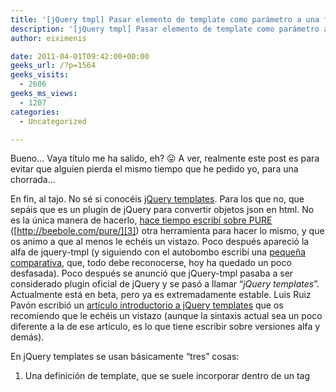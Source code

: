 ```yaml
---
title: '[jQuery tmpl] Pasar elemento de template como parámetro a una función del template'
description: '[jQuery tmpl] Pasar elemento de template como parámetro a una función del template'
author: eiximenis

date: 2011-04-01T09:42:00+00:00
geeks_url: /?p=1564
geeks_visits:
  - 2606
geeks_ms_views:
  - 1207
categories:
  - Uncategorized

---
```

Bueno... Vaya título me ha salido, eh? 😛 A ver, realmente este post es para evitar que alguien pierda el mismo tiempo que he pedido yo, para una chorrada...

En fin, al tajo. No sé si conocéis [jQuery templates][1]. Para los que no, que sepáis que es un plugin de jQuery para convertir objetos json en html. No es la única manera de hacerlo, [hace tiempo escribí sobre PURE][2] ([http://beebole.com/pure/][3]) otra herramienta para hacer lo mismo, y que os animo a que al menos le echéis un vistazo. Poco después apareció la alfa de jquery-tmpl (y siguiendo con el autobombo escribí una [pequeña comparativa][4], que, todo debe reconocerse, hoy ha quedado un poco desfasada). Poco después se anunció que jQuery-tmpl pasaba a ser considerado plugin oficial de jQuery y se pasó a llamar &ldquo;_jQuery templates_&rdquo;. Actualmente está en beta, pero ya es extremadamente estable. Luis Ruiz Pavón escribió un [artículo introductorio a jQuery templates][5] que os recomiendo que le echéis un vistazo (aunque la sintaxis actual sea un poco diferente a la de ese artículo, es lo que tiene escribir sobre versiones alfa y demás).

En jQuery templates se usan básicamente &ldquo;tres&#8221; cosas:

  1. Una definición de template, que se suele incorporar dentro de un tag <script> con un type inválido para que el navegador lo ignore (no lo incorpore al DOM).
  2. Un contenedor donde se incrustará el DOM generado.
  3. Un objeto json inicio de los datos.

La sintaxis para definir el template es el punto fuerte de jQuery templates:

<div id="codeSnippetWrapper" style="text-align: left; line-height: 12pt; background-color: #f4f4f4; margin: 20px 0px 10px; width: 97.5%; font-family: 'Courier New', courier, monospace; direction: ltr; max-height: 200px; font-size: 8pt; overflow: auto; cursor: text; border: silver 1px solid; padding: 4px;">
  <pre id="codeSnippet" style="text-align: left; line-height: 12pt; background-color: #f4f4f4; margin: 0em; width: 100%; font-family: 'Courier New', courier, monospace; direction: ltr; color: black; font-size: 8pt; overflow: visible; border-style: none; padding: 0px;">&lt;script type=<span style="color: #006080">"text/javascript"</span>&gt;<br />    $(document).ready(<span style="color: #0000ff">function</span> () {<br />        <span style="color: #0000ff">var</span> data = { nombre: <span style="color: #006080">'edu'</span>, twitter: <span style="color: #006080">'eiximenis'</span> };<br /><br />        $(<span style="color: #006080">"#template"</span>).tmpl(data).appendTo(<span style="color: #006080">"#placeholder"</span>);<br />    });<br />&lt;/script&gt;<br /><br />&lt;script id=<span style="color: #006080">"template"</span> type=<span style="color: #006080">"text/x-jquery-tmpl"</span>&gt;<br />    &lt;div style=<span style="color: #006080">"background: green"</span>&gt;Usuario ${nombre} - Twitter: &lt;a href=<span style="color: #006080">"http://twitter.com/${twitter}"</span>&gt;${twitter}&lt;/a&gt;<br />&lt;/script&gt;<br /><br />&lt;div id=<span style="color: #006080">"placeholder"</span>&gt;&lt;/div&gt;</pre>
  
  <p>
    </div> 
    
    <p>
      Este código, en tiempo de ejcución genera el DOM siguiente:
    </p>
    
    <div id="codeSnippetWrapper" style="text-align: left; line-height: 12pt; background-color: #f4f4f4; margin: 20px 0px 10px; width: 97.5%; font-family: 'Courier New', courier, monospace; direction: ltr; max-height: 200px; font-size: 8pt; overflow: auto; cursor: text; border: silver 1px solid; padding: 4px;">
      <pre id="codeSnippet" style="text-align: left; line-height: 12pt; background-color: #f4f4f4; margin: 0em; width: 100%; font-family: 'Courier New', courier, monospace; direction: ltr; color: black; font-size: 8pt; overflow: visible; border-style: none; padding: 0px;"><span style="color: #0000ff">&lt;</span><span style="color: #800000">div</span> <span style="color: #ff0000">style</span><span style="color: #0000ff">="background: green;"</span><span style="color: #0000ff">&gt;</span>Usuario edu - Twitter: <span style="color: #0000ff">&lt;</span><span style="color: #800000">a</span> <span style="color: #ff0000">href</span><span style="color: #0000ff">="http://twitter.com/eiximenis"</span><span style="color: #0000ff">&gt;</span>eiximenis<span style="color: #0000ff">&lt;/</span><span style="color: #800000">a</span><span style="color: #0000ff">&gt;&lt;/</span><span style="color: #800000">div</span><span style="color: #0000ff">&gt;</span></pre>
      
      <p>
        </div> 
        
        <p>
          Hay varios tags para controlar el template. Para este post vamos a ver uno, que es {{each}} que permite repetir parte del template por cada elemento del array:
        </p>
        
        <div id="codeSnippetWrapper" style="text-align: left; line-height: 12pt; background-color: #f4f4f4; margin: 20px 0px 10px; width: 97.5%; font-family: 'Courier New', courier, monospace; direction: ltr; max-height: 200px; font-size: 8pt; overflow: auto; cursor: text; border: silver 1px solid; padding: 4px;">
          <pre id="codeSnippet" style="text-align: left; line-height: 12pt; background-color: #f4f4f4; margin: 0em; width: 100%; font-family: 'Courier New', courier, monospace; direction: ltr; color: black; font-size: 8pt; overflow: visible; border-style: none; padding: 0px;">&lt;script type=<span style="color: #006080">"text/javascript"</span>&gt;<br />    $(document).ready(<span style="color: #0000ff">function</span> () {<br />        <span style="color: #0000ff">var</span> data = {<br />            titulo: <span style="color: #006080">'Twitters en geeks'</span>,<br />            users: [{ nombre: <span style="color: #006080">'edu'</span>, twitter: <span style="color: #006080">'eiximenis'</span> },<br />                    { nombre: <span style="color: #006080">'jorge'</span>, twitter: <span style="color: #006080">'j0rgeSerran0'</span> },<br />                    { nombre: <span style="color: #006080">'javi'</span>, twitter: <span style="color: #006080">'jtorrecilla'</span> },<br />                    ]   <br />        };<br /><br />        $(<span style="color: #006080">"#template"</span>).tmpl(data).appendTo(<span style="color: #006080">"#placeholder"</span>);<br />    });<br />&lt;/script&gt;<br /><br />&lt;script id=<span style="color: #006080">"template"</span> type=<span style="color: #006080">"text/x-jquery-tmpl"</span>&gt;<br />    <br />    &lt;div style=<span style="color: #006080">"background: #EEEEEE"</span>&gt;<br />        &lt;h4&gt;${titulo}&lt;/h4&gt;<br />        {{each users}}<br />            Usuario ${$value.nombre} - Twitter: &lt;a href=<span style="color: #006080">"http://twitter.com/${twitter}"</span>&gt;${$value.twitter}&lt;/a&gt;&lt;br /&gt;<br />        {{/each}}<br />    &lt;/div&gt;<br />&lt;/script&gt;<br /><br />&lt;div id=<span style="color: #006080">"placeholder"</span>&gt;&lt;/div&gt;</pre>
          
          <p>
            </div> 
            
            <p>
              Con {{each}} iteramos sobre los elementos del array &ldquo;users&rdquo;. Dentro del template el valor $value me permite referenciar el valor del array para el que se está renderizando el template (p.ej. ${$value.nombre} me permite acceder al nombre del elemento que se está renderizando). Si el nombre de $value no nos gusta, lo podemos indicar como parámetro de each:
            </p>
            
            <div id="codeSnippetWrapper" style="text-align: left; line-height: 12pt; background-color: #f4f4f4; margin: 20px 0px 10px; width: 97.5%; font-family: 'Courier New', courier, monospace; direction: ltr; max-height: 200px; font-size: 8pt; overflow: auto; cursor: text; border: silver 1px solid; padding: 4px;">
              <pre id="codeSnippet" style="text-align: left; line-height: 12pt; background-color: #f4f4f4; margin: 0em; width: 100%; font-family: 'Courier New', courier, monospace; direction: ltr; color: black; font-size: 8pt; overflow: visible; border-style: none; padding: 0px;">&lt;script id=<span style="color: #006080">"template"</span> type=<span style="color: #006080">"text/x-jquery-tmpl"</span>&gt;<br />    &lt;div style=<span style="color: #006080">"background: #EEEEEE"</span>&gt;<br />        &lt;h4&gt;${titulo}&lt;/h4&gt;<br />        {{each(idx, user) users}}<br />            &lt;strong&gt;${idx}:&lt;/strong&gt;Usuario ${user.nombre} - Twitter: &lt;a href=<span style="color: #006080">"http://twitter.com/${twitter}"</span>&gt;${user.twitter}&lt;/a&gt;&lt;br /&gt;<br />        {{/each}}<br />    &lt;/div&gt;<br />&lt;/script&gt;</pre>
              
              <p>
                </div> 
                
                <p>
                  En este código podemos usar ${idx} para acceder al índice del elemento y ${user} para acceder a cada elemento que se está renderizando.
                </p>
                
                <p>
                  <strong>Bien, vayamos ahora al tema del post...</strong>
                </p>
                
                <p>
                  Una cosilla interesante es que a la llamada a tmpl() se le puede pasar un segundo parámetro, con <em>datos</em> adicionales globables que pueden usarse en el template. Esos parámetros pueden ser, entre otras cosas, funciones. Para acceder a los elementos &ldquo;globales&rdquo; se usa la variable de template $item. Imaginad que tenemos esto ahora:
                </p>
                
                <div id="codeSnippetWrapper" style="text-align: left; line-height: 12pt; background-color: #f4f4f4; margin: 20px 0px 10px; width: 97.5%; font-family: 'Courier New', courier, monospace; direction: ltr; max-height: 200px; font-size: 8pt; overflow: auto; cursor: text; border: silver 1px solid; padding: 4px;">
                  <pre id="codeSnippet" style="text-align: left; line-height: 12pt; background-color: #f4f4f4; margin: 0em; width: 100%; font-family: 'Courier New', courier, monospace; direction: ltr; color: black; font-size: 8pt; overflow: visible; border-style: none; padding: 0px;">&lt;script type=<span style="color: #006080">"text/javascript"</span>&gt;<br />    $(document).ready(<span style="color: #0000ff">function</span> () {<br />        <span style="color: #0000ff">var</span> data = {<br />            titulo: <span style="color: #006080">'Twitters en geeks'</span>,<br />            users: [{ nombre: <span style="color: #006080">'edu'</span>, twitter: <span style="color: #006080">'eiximenis'</span> },<br />                    { nombre: <span style="color: #006080">'jorge'</span>, twitter: <span style="color: #006080">'j0rgeSerran0'</span> },<br />                    { nombre: <span style="color: #006080">'javi'</span>, twitter: <span style="color: #006080">'jtorrecilla'</span> },<br />                    { nombre: <span style="color: #006080">'alguien'</span> }<br />                    ]<br />        };<br /><br />        $(<span style="color: #006080">"#template"</span>).tmpl(data,<br />            { getUrl: <span style="color: #0000ff">function</span> (name) { <span style="color: #0000ff">return</span> name != undefined ? <span style="color: #006080">"http://twitter.com/"</span> + name : <span style="color: #006080">'#'</span>; } }).appendTo(<span style="color: #006080">"#placeholder"</span>);<br />    });<br />&lt;/script&gt;<br /></pre>
                  
                  <p>
                    </div> 
                    
                    <p>
                      Como segundo parámetro a tmpl() le pasamos un objeto con una función getUrl que dado una cadena me construirá la URL de twitter asociada. Si el la cadena es undefined, me generará una URL que no haga nada (#). Ahora toca llamar a esta función desde el template:
                    </p>
                    
                    <div id="codeSnippetWrapper" style="text-align: left; line-height: 12pt; background-color: #f4f4f4; margin: 20px 0px 10px; width: 97.5%; font-family: 'Courier New', courier, monospace; direction: ltr; max-height: 200px; font-size: 8pt; overflow: auto; cursor: text; border: silver 1px solid; padding: 4px;">
                      <pre id="codeSnippet" style="text-align: left; line-height: 12pt; background-color: #f4f4f4; margin: 0em; width: 100%; font-family: 'Courier New', courier, monospace; direction: ltr; color: black; font-size: 8pt; overflow: visible; border-style: none; padding: 0px;">&lt;script id=<span style="color: #006080">"template"</span> type=<span style="color: #006080">"text/x-jquery-tmpl"</span>&gt;<br />    &lt;div style=<span style="color: #006080">"background: #EEEEEE"</span>&gt;<br />        &lt;h4&gt;${titulo}&lt;/h4&gt;<br />        {{each(idx, user) users}}<br />            &lt;strong&gt;${idx}:&lt;/strong&gt;Usuario ${user.nombre} - <br />            Twitter: &lt;a href=<span style="color: #006080">"${$item.getUrl(${user.twitter})}"</span>&gt;${user.twitter}&lt;/a&gt;&lt;br /&gt;<br />        {{/each}}<br />    &lt;/div&gt;<br />&lt;/script&gt;</pre>
                      
                      <p>
                        </div> 
                        
                        <p>
                          Fijaos que llamamos a getUrl usando $item.getUrl() (porque getUrl está definido en el ámbito <em>global</em> del template). Y como parámetro le pasamos el valor de la propiedad twitter del elemento que estamos renderizando. Esto, <span style="text-decoration: underline;">yo suponía</span> que era ${user.twitter}. Pero <strong>eso no funciona</strong>. No aparece el template y en su lugar aparece un error de javascript en jquery-tmpl.js. Eso es muy común: errores en el template generan errores de javascript dentro de jquery-tmpl.js.
                        </p>
                        
                        <p>
                          Después de varios intentos descubrí que pasaba: <strong>Cuando se pasan parámetros a una función definida dentro del ámbito global del template esos parámetros de pasan sin ${}.</strong> Es decir debemos usar:
                        </p>
                        
                        <div id="codeSnippetWrapper" style="text-align: left; line-height: 12pt; background-color: #f4f4f4; margin: 20px 0px 10px; width: 97.5%; font-family: 'Courier New', courier, monospace; direction: ltr; max-height: 200px; font-size: 8pt; overflow: auto; cursor: text; border: silver 1px solid; padding: 4px;">
                          <pre id="codeSnippet" style="text-align: left; line-height: 12pt; background-color: #f4f4f4; margin: 0em; width: 100%; font-family: 'Courier New', courier, monospace; direction: ltr; color: black; font-size: 8pt; overflow: visible; border-style: none; padding: 0px;">&lt;script id=<span style="color: #006080">"template"</span> type=<span style="color: #006080">"text/x-jquery-tmpl"</span>&gt;<br />    &lt;div style=<span style="color: #006080">"background: #EEEEEE"</span>&gt;<br />        &lt;h4&gt;${titulo}&lt;/h4&gt;<br />        {{each(idx, user) users}}<br />            &lt;strong&gt;${idx}:&lt;/strong&gt;Usuario ${user.nombre} - <br />            Twitter: &lt;a href=<span style="color: #006080">"${$item.getUrl(user.twitter)}"</span>&gt;${user.twitter}&lt;/a&gt;&lt;br /&gt;<br />        {{/each}}<br />    &lt;/div&gt;<br />&lt;/script&gt;</pre>
                          
                          <p>
                            </div> 
                            
                            <p>
                              Fijaos en la llamada a getUrl, ahora simplemente la pasamos getUrl(user.twitter). Y eso funciona correctamente!
                            </p>
                            
                            <p>
                              Así pues:
                            </p>
                            
                            <ul>
                              <li>
                                ${$item.getUrl(${user.name})} &ndash;> NO FUNCIONA
                              </li>
                              <li>
                                ${item.getUrl(user.name)} &ndash;> FUNCIONA CORRECTAMENTE
                              </li>
                            </ul>
                            
                            <p>
                              En fin... cosillas que descubre uno 😉
                            </p>
                            
                            <p>
                              Saludos!
                            </p>

 [1]: http://api.jquery.com/category/plugins/templates/
 [2]: /blogs/etomas/archive/2010/03/09/trasteando-con-pure.aspx
 [3]: http://beebole.com/pure/ "http://beebole.com/pure/"
 [4]: /blogs/etomas/archive/2010/03/20/mi-modesta-comparativa-entre-pure-y-jquery-tmpl.aspx
 [5]: /blogs/lruiz/archive/2010/05/11/asp-net-jquery-templates.aspx